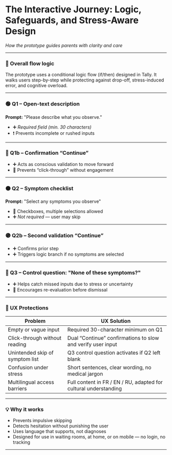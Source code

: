 # The Interactive Journey: Logic, Safeguards, and Stress-Aware Design
*How the prototype guides parents with clarity and care*

---

### 🔄 Overall flow logic

The prototype uses a conditional logic flow (if/then) designed in Tally. It walks users step-by-step while protecting against drop-off, stress-induced error, and cognitive overload.

---

### 🟢 Q1 – Open-text description

**Prompt:** "Please describe what you observe."
- ➕ *Required field (min. 30 characters)*
- ❗ Prevents incomplete or rushed inputs

---

### 🔵 Q1b – Confirmation “Continue”

- ➕ Acts as conscious validation to move forward
- 🛑 Prevents “click-through” without engagement

---

### 🟠 Q2 – Symptom checklist

**Prompt:** "Select any symptoms you observe"
- 🔘 Checkboxes, multiple selections allowed
- ➕ *Not required* — user may skip

---

### 🟣 Q2b – Second validation “Continue”

- ➕ Confirms prior step
- ➕ Triggers logic branch if no symptoms are selected

---

### 🔴 Q3 – Control question: "None of these symptoms?"

- ➕ Helps catch missed inputs due to stress or uncertainty
- 🧠 Encourages re-evaluation before dismissal

---

### 🔐 UX Protections

| Problem                                      | UX Solution                                                         |
|---------------------------------------------|----------------------------------------------------------------------|
| Empty or vague input                        | Required 30-character minimum on Q1                                 |
| Click-through without reading               | Dual “Continue” confirmations to slow and verify user input         |
| Unintended skip of symptom list             | Q3 control question activates if Q2 left blank                      |
| Confusion under stress                      | Short sentences, clear wording, no medical jargon                   |
| Multilingual access barriers                | Full content in FR / EN / RU, adapted for cultural understanding   |

---

### 💡 Why it works

- Prevents impulsive skipping
- Detects hesitation without punishing the user
- Uses language that supports, not diagnoses
- Designed for use in waiting rooms, at home, or on mobile — no login, no tracking

---
